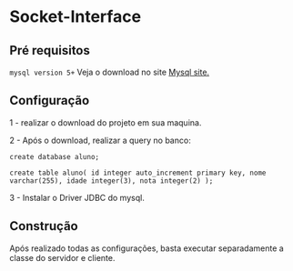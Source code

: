 # Socket-Interface

## Pré requisitos

`mysql version 5+` Veja o download no site [Mysql site.](https://dev.mysql.com/downloads/repo/apt/)


## Configuração

1 - realizar o download do projeto em sua maquina.

2 - Após o download, realizar a query no banco:

`create database aluno;`

`create table aluno(
	id integer auto_increment primary key,
    nome varchar(255),
    idade integer(3),
    nota integer(2)
);`

3 - Instalar o Driver JDBC do mysql.

## Construção

Após realizado todas as configurações, basta executar separadamente a classe do servidor e cliente.
